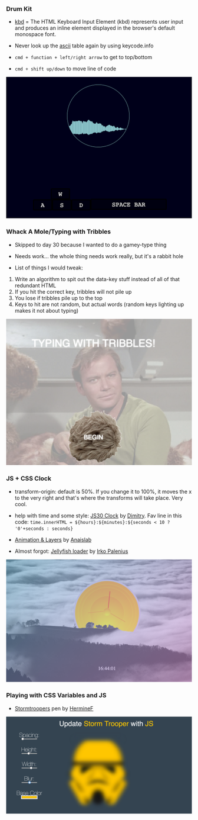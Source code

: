 ### Drum Kit

* [kbd](https://developer.mozilla.org/en-US/docs/Web/HTML/Element/kbd) = The HTML Keyboard Input Element (kbd) represents user input and produces an inline element displayed in the browser's default monospace font.

* Never look up the [ascii](http://www.asciitable.com/) table again by using keycode.info

* `cmd + function + left/right arrow` to get to top/bottom

* `cmd + shift up/down` to move line of code

![ommmSpin](/images/ommmSpin.png "JS30 Drum Kit")

### Whack A Mole/Typing with Tribbles

* Skipped to day 30 because I wanted to do a gamey-type thing

* Needs work... the whole thing needs work really, but it's a rabbit hole

* List of things I would tweak: 

1. Write an algorithm to spit out the data-key stuff instead of all of that redundant HTML
2. If you hit the correct key, tribbles will not pile up
3. You lose if tribbles pile up to the top
4. Keys to hit are not random, but actual words (random keys lighting up makes it not about typing)

![typingWithTribbles](/images/typingWithTribbles.png "JS30 Whack A Mole")

### JS + CSS Clock

* transform-origin: default is 50%. If you change it to 100%, it moves the x to the very right and that's where the transforms will take place. Very cool.

* help with time and some style: [JS30 Clock](http://codepen.io/thecageman/pen/YpJXVG) by [Dimitry](http://codepen.io/thecageman/). Fav line in this code: `time.innerHTML = ${hours}:${minutes}:${seconds < 10 ? '0'+seconds : seconds}`

* [Animation & Layers](http://codepen.io/Haru89ka/pen/ZOzMGp?editors=1100) by [Anaislab](http://codepen.io/Haru89ka/)

* Almost forgot: [Jellyfish loader](http://codepen.io/ispal/pen/apKZQd) by [Irko Palenius](http://codepen.io/ispal/)

![clock](/images/clock.png "JS30 clock")

### Playing with CSS Variables and JS

* [Stormtroopers](http://codepen.io/HermineF/pen/yeONYO?editors=0110) pen by [HermineF](http://codepen.io/HermineF/)

![stormTrooper](/images/stormTrooper.png "stormTrooper")
